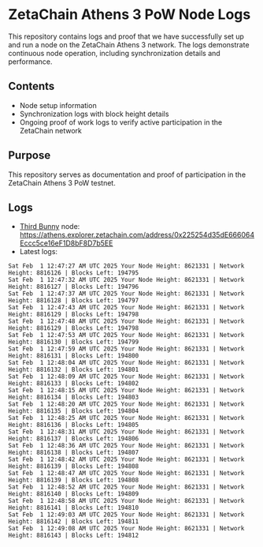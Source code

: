 # ZetaChain Athens 3 PoW Node Logs
This repository contains logs and proof that we have successfully set up and run a node on the ZetaChain Athens 3 network. The logs demonstrate continuous node operation, including synchronization details and performance.

## Contents
- Node setup information
- Synchronization logs with block height details
- Ongoing proof of work logs to verify active participation in the ZetaChain network

## Purpose
This repository serves as documentation and proof of participation in the ZetaChain Athens 3 PoW testnet.

## Logs

- [Third Bunny](https://thirdbunny.xyz/) node: https://athens.explorer.zetachain.com/address/0x225254d35dE666064Eccc5ce16eF1D8bF8D7b5EE
- Latest logs:
```
Sat Feb  1 12:47:27 AM UTC 2025 Your Node Height: 8621331 | Network Height: 8816126 | Blocks Left: 194795
Sat Feb  1 12:47:32 AM UTC 2025 Your Node Height: 8621331 | Network Height: 8816127 | Blocks Left: 194796
Sat Feb  1 12:47:37 AM UTC 2025 Your Node Height: 8621331 | Network Height: 8816128 | Blocks Left: 194797
Sat Feb  1 12:47:43 AM UTC 2025 Your Node Height: 8621331 | Network Height: 8816129 | Blocks Left: 194798
Sat Feb  1 12:47:48 AM UTC 2025 Your Node Height: 8621331 | Network Height: 8816129 | Blocks Left: 194798
Sat Feb  1 12:47:53 AM UTC 2025 Your Node Height: 8621331 | Network Height: 8816130 | Blocks Left: 194799
Sat Feb  1 12:47:59 AM UTC 2025 Your Node Height: 8621331 | Network Height: 8816131 | Blocks Left: 194800
Sat Feb  1 12:48:04 AM UTC 2025 Your Node Height: 8621331 | Network Height: 8816132 | Blocks Left: 194801
Sat Feb  1 12:48:09 AM UTC 2025 Your Node Height: 8621331 | Network Height: 8816133 | Blocks Left: 194802
Sat Feb  1 12:48:15 AM UTC 2025 Your Node Height: 8621331 | Network Height: 8816134 | Blocks Left: 194803
Sat Feb  1 12:48:20 AM UTC 2025 Your Node Height: 8621331 | Network Height: 8816135 | Blocks Left: 194804
Sat Feb  1 12:48:25 AM UTC 2025 Your Node Height: 8621331 | Network Height: 8816136 | Blocks Left: 194805
Sat Feb  1 12:48:31 AM UTC 2025 Your Node Height: 8621331 | Network Height: 8816137 | Blocks Left: 194806
Sat Feb  1 12:48:36 AM UTC 2025 Your Node Height: 8621331 | Network Height: 8816138 | Blocks Left: 194807
Sat Feb  1 12:48:42 AM UTC 2025 Your Node Height: 8621331 | Network Height: 8816139 | Blocks Left: 194808
Sat Feb  1 12:48:47 AM UTC 2025 Your Node Height: 8621331 | Network Height: 8816139 | Blocks Left: 194808
Sat Feb  1 12:48:52 AM UTC 2025 Your Node Height: 8621331 | Network Height: 8816140 | Blocks Left: 194809
Sat Feb  1 12:48:58 AM UTC 2025 Your Node Height: 8621331 | Network Height: 8816141 | Blocks Left: 194810
Sat Feb  1 12:49:03 AM UTC 2025 Your Node Height: 8621331 | Network Height: 8816142 | Blocks Left: 194811
Sat Feb  1 12:49:08 AM UTC 2025 Your Node Height: 8621331 | Network Height: 8816143 | Blocks Left: 194812
```
